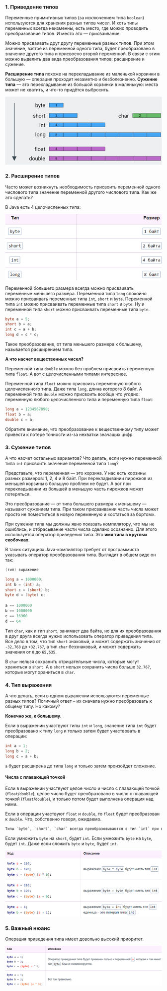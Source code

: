 ### 1. Приведение типов 

Переменные примитивных типов (за исключением типа `boolean`) используются для хранения разных типов чисел. И хоть типы переменных всегда неизменны, есть место, где можно проводить преобразование типов. И место это — присваивание.

Можно присваивать друг другу переменные разных типов. При этом значение, взятое из переменной одного типа, будет преобразовано в значение другого типа и присвоено второй переменной. В связи с этим можно выделить два вида преобразования типов: расширение и сужение.

**Расширение типа** похоже на перекладывание из маленькой корзинки в большую — операция проходит незаметно и безболезненно. **Сужение типа** — это перекладывание из большой корзинки в маленькую: места может не хватить, и что-то придётся выбросить.

![Pasted image 20230404110407.png](..%2Fimg%2Flevel8%2FPasted%20image%2020230404110407.png)

### 2. Расширение типов 

Часто может возникнуть необходимость присвоить переменной одного числового типа значение переменной другого числового типа. Как же это сделать?

В Java есть 4 целочисленных типа:

![Pasted image 20230404110516.png](..%2Fimg%2Flevel8%2FPasted%20image%2020230404110516.png)

Переменной большего размера всегда можно присваивать переменные меньшего размера.
Переменной типа `long` спокойно можно присваивать переменные типа `int`, `short` и `byte`. Переменной типа `int` можно присваивать переменные типа `short` и `byte`. Ну и переменной типа `short` можно присваивать переменные типа `byte`.

```Java
byte a = 5;
short b = a;
int c = a + b;
long d = c * c;
```

Такое преобразование, от типа меньшего размера к большему, называется расширением типа.

**А что насчет вещественных чисел?**

Переменной типа `double` можно без проблем присвоить переменную типа `float`. А вот с целочисленными типами интереснее.

Переменной типа `float` можно присвоить переменную любого целочисленного типа. Даже типа `long`, длина которого 8 байт. А переменной типа `double` можно присвоить вообще что угодно: переменную любого целочисленного типа и переменную типа `float`:

```Java
long a = 1234567890; 
float b = a; 
double c = a;
```

Обратите внимание, что преобразование к вещественному типу может привести к потере точности из-за нехватки значащих цифр.

### 3. Сужение типов 

А что насчет остальных вариантов? Что делать, если нужно переменной типа `int` присвоить значение переменной типа `long`?

Представьте, что переменная — это корзина. У нас есть корзины разных размеров: 1, 2, 4 и 8 байт. При перекладывании пирожков из меньшей корзины в большую проблем не будет. А вот при перекладывании из большей в меньшую часть пирожков может потеряться.

Это преобразование — от типа большего размера к меньшему — называют сужением типа. При таком присваивании часть числа может просто не поместиться в новую переменную и «остаться за бортом».

При сужении типа мы должны явно показать компилятору, что мы не ошиблись, и отбрасывание части числа сделано осознанно. Для этого используется оператор приведения типа. Это **имя типа в круглых скобочках**.

В таких ситуациях Java-компилятор требует от программиста указывать оператор преобразования типа. Выглядит в общем виде он так:

```java
(тип) выражение
```

```Java
long a = 1000000;  
int b = (int) a;  
short c = (short) b;  
byte d = (byte) c;

a == 1000000  
b == 1000000  
c == 16960  
d == 64
```

Тип `char`, как и тип `short`, занимает два байта, но для их преобразования в друг друга всегда нужно использовать оператор приведения типа. Все дело в том, что тип `short` знаковый, и может содержать значения от `-32,768` до `+32,767`, а тип `char` беззнаковый, и может содержать значения от `0` до `65,535`.

В `char` нельзя сохранить отрицательные числа, которые могут храниться в `short`. А в `short` нельзя сохранить числа больше `32,767`, которые могут храниться в `char`.

### 4. Тип выражения 

А что делать, если в одном выражении используются переменные разных типов? Логичный ответ – их сначала нужно преобразовать к общему типу. Но какому?

**Конечно же, к большему.**

Если в выражении участвуют типы `int` и `long`, значение типа `int` будет преобразовано к типу `long` и только затем будет участвовать в операции:

```Java
int a = 1;  
long b = 2;  
long c = a + b;
```
`a` будет расширена до типа `long` и только затем произойдет сложение.

#### Числа с плавающей точкой

Если в выражении участвуют целое число и число с плавающей точкой (`float`/`double`), целое число будет преобразовано в число с плавающей точкой (`float`/`double`), и только потом будет выполнена операция над ними.

Если в операции участвуют `float` и `double`, то `float` будет преобразован к `double`. Что, собственно говоря, ожидаемо.

```Java
Типы `byte`, `short`, `char` всегда преобразовываются в тип `int` при взаимодействии между собой. Не зря же тип `int` считается стандартным целочисленным типом.
```

Если умножить `byte` на `short`, будет `int`. Если умножить `byte` на `byte`, будет `int`. Даже если сложить `byte` и `byte`, будет `int`.

![Pasted image 20230404120801.png](..%2Fimg%2Flevel8%2FPasted%20image%2020230404120801.png)

### 5. Важный нюанс 

Операция приведения типа имеет довольно высокий приоритет.

![Pasted image 20230404120830.png](..%2Fimg%2Flevel8%2FPasted%20image%2020230404120830.png)